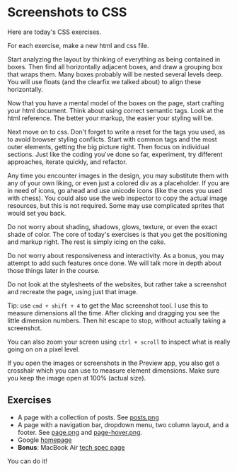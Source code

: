 # Screenshots to CSS

Here are today's CSS exercises.

For each exercise, make a new html and css file.

Start analyzing the layout by thinking of everything as being
contained in boxes. Then find all horizontally adjacent boxes, and
draw a grouping box that wraps them. Many boxes probably will be
nested several levels deep. You will use floats (and the clearfix we
talked about) to align these horizontally.

Now that you have a mental model of the boxes on the page, start
crafting your html document. Think about using correct semantic tags.
Look at the html reference. The better your markup, the easier your
styling will be.

Next move on to css. Don't forget to write a reset for the tags you
used, as to avoid browser styling conflicts. Start with common tags
and the most outer elements, getting the big picture right. Then focus
on individual sections. Just like the coding you've done so far,
experiment, try different approaches, iterate quickly, and refactor.

Any time you encounter images in the design, you may substitute them
with any of your own liking, or even just a colored div as a
placeholder. If you are in need of icons, go ahead and use unicode
icons (like the ones you used with chess). You could also use the web
inspector to copy the actual image resources, but this is not
required. Some may use complicated sprites that would set you back.

Do not worry about shading, shadows, glows, texture, or even the exact
shade of color. The core of today's exercises is that you get the
positioning and markup right. The rest is simply icing on the cake.

Do not worry about responsiveness and interactivity. As a bonus, you
may attempt to add such features once done. We will talk more in depth
about those things later in the course.

Do not look at the stylesheets of the websites, but rather take a
screenshot and recreate the page, using just that image.

Tip: use `cmd + shift + 4` to get the Mac screenshot tool. I use this
to measure dimensions all the time. After clicking and dragging you
see the little dimension numbers. Then hit escape to stop, without
actually taking a screenshot.

You can also zoom your screen using `ctrl + scroll` to inspect what is
really going on on a pixel level.

If you open the images or screenshots in the Preview app, you also get
a crosshair which you can use to measure element dimensions. Make sure
you keep the image open at 100% (actual size).

## Exercises

* A page with a collection of posts. See [posts.png][posts-png]
* A page with a navigation bar, dropdown menu, two column layout, and
   a footer. See [page.png][page-png] and
   [page-hover.png][page-hover-png].
* Google [homepage](http://www.google.com)
* **Bonus**: MacBook Air [tech spec page](http://www.apple.com/macbook-air/specs.html)

You can do it!

[posts-png]:https://assets.aaonline.io/fullstack/html-css/projects/google_homepage/assets/posts.png?raw=true
[page-png]:https://assets.aaonline.io/fullstack/html-css/projects/google_homepage/assets/page.png?raw=true
[page-hover-png]:https://assets.aaonline.io/fullstack/html-css/projects/google_homepage/assets/page-hover.png?raw=true
